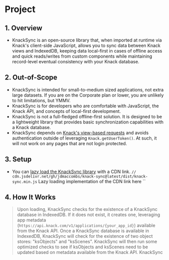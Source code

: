 # Project
## 1. Overview
- KnackSync is an open-source library that, when imported at runtime via Knack's client-side JavaScript, allows you to sync data between Knack views and IndexedDB, keeping data local-first in cases of offline access and quick reads/writes from custom components while maintaining record-level eventual consistency with your Knack database.
## 2. Out-of-Scope
- KnackSync is intended for small-to-medium sized applications, not extra large datasets. If you are on the Corporate plan or lower, you are unlikely to hit limitations, but YMMV.
- KnackSync is for developers who are comfortable with JavaScript, the Knack API, and concepts of local-first development.
- KnackSync is not a full-fledged offline-first solution. It is designed to be a lightweight library that provides basic synchronization capabilities with a Knack database.
- KnackSync depends on [Knack's view-based requests](https://docs.knack.com/reference/view-based-requests) and avoids authentication outside of leveraging `Knack.getUserToken()`. At such, it will not work on any pages that are not login protected.
## 3. Setup
- You can [lazy load the KnackSync library](https://docs.knack.com/reference/load-external-javascript-files) with a CDN link.
``// cdn.jsdelivr.net/gh/jdmaccombs/knack-sync@latest/dist/knack-sync.min.js``
Lazy loading implementation of the CDN link here
``
## 4. How It Works
> Upon loading, KnackSync checks for the existence of a KnackSync database in IndexedDB. If it does not exist, it creates one, leveraging app metadata (`https://api.knack.com/v1/applications/{your_app_id}`) available from the Knack API.
> Once a KnackSync database is available in IndexedDB, KnackSync will check for the existence of two object stores: "ksObjects" and "ksScenes". KnackSync will then run some optimized checks to see if ksObjects and ksScenes need to be updated based on metadata available from the Knack API.
> KnackSync
